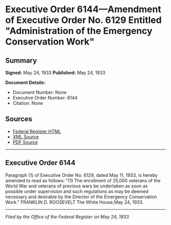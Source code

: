 # Executive Order 6144—Amendment of Executive Order No. 6129 Entitled "Administration of the Emergency Conservation Work"

## Summary

**Signed:** May 24, 1933
**Published:** May 24, 1933

**Document Details:**
- Document Number: None
- Executive Order Number: 6144
- Citation: None

## Sources
- [Federal Register HTML](https://www.presidency.ucsb.edu/documents/executive-order-6144-amendment-executive-order-no-6129-entitled-administration-the)
- [XML Source](None)
- [PDF Source](None)

---

## Executive Order 6144

Paragraph (1) of Executive Order No. 6129, dated May 11, 1933, is hereby amended to read as follows:
"(1) The enrollment of 25,000 veterans of the World War and veterans of previous wars be undertaken as soon as possible under supervision and such regulations as may be deemed necessary and desirable by the Director of the Emergency Conservation Work."
FRANKLIN D. ROOSEVELT
The White House,May 24, 1933.

---

*Filed by the Office of the Federal Register on May 24, 1933*
